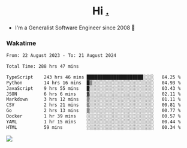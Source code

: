 <h1 align="center">Hi <a href="https://www.hackerrank.com/erasmosaraujo">.</a></h1>
 
- I'm a Generalist Software Engineer  since 2008 🚀
<!--  
<p align="left">
  <a href="https://github.com/erasmosoares/github-readme-stats">
    <img
      align="center"
      src="https://github-readme-stats.vercel.app/api/top-langs/?username=erasmosoares&theme=radical&layout=compact"
    />
  </a>
  <a href="https://github.com/erasmosoares/github-readme-stats">
    [![Harlok's WakaTime stats](https://github-readme-stats.vercel.app/api/wakatime?username=ffflabs)](https://github.com/anuraghazra/github-readme-stats)
  </a>
</p>

<!--
 ### Repo 
 
<p align="left">
 <a href="https://github.com/erasmosoares/github-readme-stats">
    <img
      align="center"
      height="165"
      src="https://github-readme-stats.vercel.app/api/pin?username=erasmosoares&repo=sample-node&title_color=fff&icon_color=f9f9f9&text_color=9f9f9f&bg_color=151515"
    />
  </a>
  <a href="https://github.com/erasmosoares/github-readme-stats">
    <img
      align="center"
      height="165"
      src="https://github-readme-stats.vercel.app/api/pin?username=erasmosoares&repo=sample-node&title_color=fff&icon_color=f9f9f9&text_color=9f9f9f&bg_color=151515"
    />
  </a>
</p>
-->

 ### Wakatime 

<!--START_SECTION:waka-->

```txt
From: 22 August 2023 - To: 21 August 2024

Total Time: 288 hrs 47 mins

TypeScript    243 hrs 46 mins █████████████████████░░░░   84.25 %
Python        14 hrs 16 mins  █▒░░░░░░░░░░░░░░░░░░░░░░░   04.93 %
JavaScript    9 hrs 55 mins   █░░░░░░░░░░░░░░░░░░░░░░░░   03.43 %
JSON          6 hrs 6 mins    ▓░░░░░░░░░░░░░░░░░░░░░░░░   02.11 %
Markdown      3 hrs 12 mins   ▒░░░░░░░░░░░░░░░░░░░░░░░░   01.11 %
CSV           2 hrs 21 mins   ▒░░░░░░░░░░░░░░░░░░░░░░░░   00.81 %
Go            2 hrs 13 mins   ▒░░░░░░░░░░░░░░░░░░░░░░░░   00.77 %
Docker        1 hr 39 mins    ░░░░░░░░░░░░░░░░░░░░░░░░░   00.57 %
YAML          1 hr 15 mins    ░░░░░░░░░░░░░░░░░░░░░░░░░   00.44 %
HTML          59 mins         ░░░░░░░░░░░░░░░░░░░░░░░░░   00.34 %
```

<!--END_SECTION:waka-->

![](https://komarev.com/ghpvc/?username=erasmosoares&color=brightgreen)
